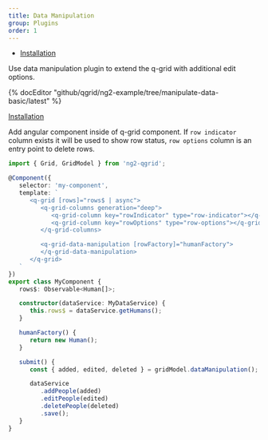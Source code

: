 ```yaml
---
title: Data Manipulation
group: Plugins
order: 1
---
```

- [Installation](#installation)

Use data manipulation plugin to extend the q-grid with additional edit options. 

{% docEditor "github/qgrid/ng2-example/tree/manipulate-data-basic/latest" %}

<a name="installation" href="#installation">
   Installation
</a>

Add angular component inside of q-grid component. If `row indicator` column exists it will be used to show row status, `row options` column is an entry point to delete rows.

```typescript
import { Grid, GridModel } from 'ng2-qgrid';

@Component({
   selector: 'my-component',
   template: `
      <q-grid [rows]="rows$ | async">
         <q-grid-columns generation="deep">
            <q-grid-column key="rowIndicator" type="row-indicator"></q-grid-column>
            <q-grid-column key="rowOptions" type="row-options"></q-grid-column>
         </q-grid-columns>

         <q-grid-data-manipulation [rowFactory]="humanFactory">
         </q-grid-data-manipulation>
      </q-grid>
   `
})
export class MyComponent {
   rows$: Observable<Human[]>;

   constructor(dataService: MyDataService) {
      this.rows$ = dataService.getHumans();
   }

   humanFactory() {
      return new Human();
   }

   submit() {
      const { added, edited, deleted } = gridModel.dataManipulation();

      dataService
         .addPeople(added)
         .editPeople(edited)
         .deletePeople(deleted)
         .save();
   }
}
```